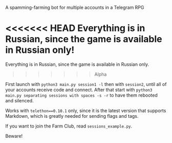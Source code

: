 A spamming-farming bot for multiple accounts in a Telegram RPG

<<<<<<< HEAD
Everything is in Russian, since the game is available in Russian only!
=======
Everything is in Russian, since the game is available in Russian only.
>>>>>>> Alpha

First launch with `python3 main.py session1 -l` then with `session2`, until all of your accounts receive code and connect.
After that start with `python3 main.py separating sessions with spaces -s -r` to have them rebooted and silenced.

Works with `telethon==0.10.1` only, since it is the latest version that supports Markdown, which is greatly needed for sending flags and tags.

If you want to join the Farm Club, read `sessions_example.py`.

Beware!

